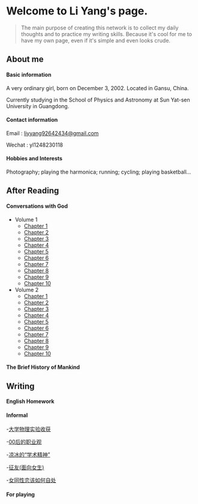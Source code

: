 # Welcome to Li Yang's page.

>The main purpose of creating this network is to collect my daily thoughts and to practice my writing skills. Because it's cool for me to have my own page, even if it's simple and even looks crude.

## About me

#### Basic information

A very ordinary girl, born on December 3, 2002. Located in Gansu, China.

Currently studying in the School of Physics and Astronomy at Sun Yat-sen University in Guangdong. 

#### Contact information

Email  : liyyang92642434@gmail.com

Wechat : yl1248230118

#### Hobbies and Interests

Photography; playing the harmonica; running; cycling; playing basketball...

## After Reading

#### Conversations with God
- Volume 1
  - [Chapter 1](https://liyang20021203.github.io/Conversations%20with%20God/Volume_1/Chapter_1)
  - [Chapter 2](https://liyang20021203.github.io/Conversations%20with%20God/Volume_1/Chapter_2)
  - [Chapter 3](https://liyang20021203.github.io/Conversations%20with%20God/Volume_1/Chapter_3)
  - [Chapter 4](https://liyang20021203.github.io/Conversations%20with%20God/Volume_1/Chapter_4)
  - [Chapter 5](https://liyang20021203.github.io/Conversations%20with%20God/Volume_1/Chapter_5)
  - [Chapter 6](https://liyang20021203.github.io/Conversations%20with%20God/Volume_1/Chapter_6)
  - [Chapter 7](https://liyang20021203.github.io/Conversations%20with%20God/Volume_1/Chapter_7)
  - [Chapter 8](https://liyang20021203.github.io/Conversations%20with%20God/Volume_1/Chapter_8)
  - [Chapter 9](https://liyang20021203.github.io/Conversations%20with%20God/Volume_1/Chapter_9)
  - [Chapter 10](https://liyang20021203.github.io/Conversations%20with%20God/Volume_1/Chapter_10)
- Volume 2
  - [Chapter 1](https://liyang20021203.github.io/Conversations%20with%20God/Volume_2/Chapter_1)
  - [Chapter 2](https://liyang20021203.github.io/Conversations%20with%20God/Volume_2/Chapter_2)
  - [Chapter 3](https://liyang20021203.github.io/Conversations%20with%20God/Volume_2/Chapter_3)
  - [Chapter 4](https://liyang20021203.github.io/Conversations%20with%20God/Volume_2/Chapter_4)
  - [Chapter 5](https://liyang20021203.github.io/Conversations%20with%20God/Volume_2/Chapter_5)
  - [Chapter 6](https://liyang20021203.github.io/Conversations%20with%20God/Volume_2/Chapter_6)
  - [Chapter 7](https://liyang20021203.github.io/Conversations%20with%20God/Volume_2/Chapter_7)
  - [Chapter 8](https://liyang20021203.github.io/Conversations%20with%20God/Volume_2/Chapter_8)
  - [Chapter 9](https://liyang20021203.github.io/Conversations%20with%20God/Volume_2/Chapter_9)
  - [Chapter 10](https://liyang20021203.github.io/Conversations%20with%20God/Volume_2/Chapter_10)
#### The Brief History of Mankind

## Writing

#### English Homework

#### Informal

-[大学物理实验收获](https://www.zhihu.com/question/496432266/answer/2274212841)

-[00后的职业观](https://www.zhihu.com/question/449054782/answer/2382035547)

-[凉冰的“学术精神”](https://zhuanlan.zhihu.com/p/388647830)

-[征友(面向女生)](https://www.zhihu.com/question/458030227/answer/2248537830)

-[女同性恋该如何自处](https://liyang20021203.github.io/Some_thought/同性恋该如何自处)

#### For playing
